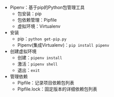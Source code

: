 - Pipenv：基于pip的Python包管理工具
    - 包安装：pip
    - 包依赖管理：Pipfile
    - 虚拟环境：Virtualenv
- 安装
    - pip：`python get-pip.py`
    - Pipenv(集成Virtualenv)：`pip install pipenv`
- 创建虚拟环境
    - 创建：`pipenv install`
    - 激活：`pipenv shell`
    - 退出：`exit`
- 管理依赖
    - Pipfile：记录项目依赖包列表
    - Pipfile.lock：固定版本的详细依赖包列表